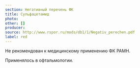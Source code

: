 ```yaml
---
section: Негативный перечень ФК
title: Сульфацетамид
photo:
other: []
producer:
source: http://www.rspor.ru/mods/db1/1/Negativ_perechen.pdf
label: red
---
```


Не рекомендован к медицинскому применению ФК РАМН.

Применялось в офтальмологии.
